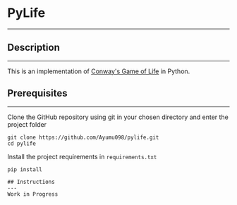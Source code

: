 # PyLife
---

## Description
---
This is an implementation of [Conway's Game of Life](https://en.wikipedia.org/wiki/Conway%27s_Game_of_Life) in Python. 

## Prerequisites
---
Clone the GitHub repository using git in your chosen directory and enter the project folder

```console
git clone https://github.com/Ayumu098/pylife.git
cd pylife
```

Install the project requirements in `requirements.txt`
```console
pip install

## Instructions
---
Work in Progress
